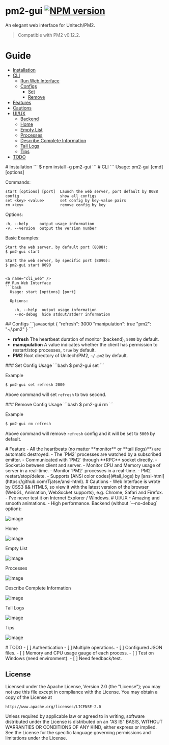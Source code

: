 pm2-gui [![NPM version](https://badge.fury.io/js/pm2-gui.svg)](http://badge.fury.io/js/pm2-gui)
=======

An elegant web interface for Unitech/PM2.

> Compatible with PM2 v0.12.2.

# Guide
- [Installation](#ins)
- [CLI](#cli)
  - [Run Web Interface](#cli_web)
  - [Configs](#cli_confs)
    - [Set](#cli_conf_set)
    - [Remove](#cli_conf_remove)
- [Features](#feats)
- [Cautions](#cauts)
- [UI/UX](#ui)
  - [Backend](#back)
  - [Home](#home)
  - [Empty List](#no_proc)
  - [Processes](#procs)
  - [Describe Complete Information](#info)
  - [Tail Logs](#tail_logs)
  - [Tips](#tip)
- [TODO](#todo)


<a name="ins" />
# Installation
```
$ npm install -g pm2-gui
```

<a name="cli" />
# CLI
```
  Usage: pm2-gui [cmd] [options]

  Commands:

    start [options] [port]  Launch the web server, port default by 8088
    config                  show all configs
    set <key> <value>       set config by key-value pairs
    rm <key>                remove config by key

  Options:

    -h, --help     output usage information
    -v, --version  output the version number

  Basic Examples:

    Start the web server, by default port (8088):
    $ pm2-gui start

    Start the web server, by specific port (8090):
    $ pm2-gui start 8090

```

<a name="cli_web" />
## Run Web Interface
```bash
  Usage: start [options] [port]

  Options:

    -h, --help  output usage information
    --no-debug  hide stdout/stderr information
```

<a name="cli_confs" />
## Configs
```javascript
{
  "refresh": 3000
  "manipulation": true
  "pm2": "~/.pm2"
}
```

- **refresh** The heartbeat duration of monitor (backend), `5000` by default.
- **manupulation** A value indicates whether the client has permission to restart/stop processes, `true` by default.
- **PM2** Root directory of Unitech/PM2, `~/.pm2` by default.

<a name="cli_conf_set">
### Set Config
Usage
```bash
$ pm2-gui set <key> <value>
```

Example
```bash
$ pm2-gui set refresh 2000
```

Above command will set `refresh` to two second.

<a name="cli_conf_remove">
### Remove Config
Usage
```bash
$ pm2-gui rm <key>
```

Example
```bash
$ pm2-gui rm refresh
```

Above command will remove `refresh` config and it will be set to `5000` by default.


<a name="feats" />
# Feature
- All the heartbeats (no matter **monitor** or **tail (logs)**) are automatic destroyed.
- The `PM2` processes are watched by a subscribed emitter.
- Communicated with `PM2` through **RPC** socket directly.
- Socket.io between client and server.
- Monitor CPU and Memory usage of server in a real-time.
- Monitor `PM2` processes in a real-time.
- PM2 restart/stop/delete.
- Supports [ANSI color codes](#tail_logs) by [ansi-html](https://github.com/Tjatse/ansi-html).

<a name="cauts" />
# Cautions
- Web Interface is wrote by CSS3 && HTML5, so view it with the latest version of the browser (WebGL, Animation, WebSocket supports), e.g. Chrome, Safari and Firefox.
- I've never test it on Internet Explorer / Windows.

<a name="ui" />
# UI/UX
- Amazing and smooth animations.
- High performance.

<a name="back" />
Backend (without `--no-debug` option):

![image](screenshots/term.jpg)

<a name="home" />
Home

![image](screenshots/home.jpg)

<a name="no_proc" />
Empty List

![image](screenshots/no-proc.jpg)

<a name="procs" />
Processes

![image](screenshots/procs.jpg)

<a name="info" />
Describe Complete Information

![image](screenshots/proc-info.jpg)

<a name="tail_logs" />
Tail Logs

![image](screenshots/tail-logs.jpg)

<a name="tip" />
Tips

![image](screenshots/tip.jpg)

<a name="todo" />
# TODO
- [ ] Authentication
- [ ] Multiple operations.
- [ ] Configured JSON files.
- [ ] Memory and CPU usage gauge of each process.
- [ ] Test on Windows (need environment).
- [ ] Need feedback/test.


## License
Licensed under the Apache License, Version 2.0 (the "License");
you may not use this file except in compliance with the License.
You may obtain a copy of the License at

    http://www.apache.org/licenses/LICENSE-2.0

Unless required by applicable law or agreed to in writing, software
distributed under the License is distributed on an "AS IS" BASIS,
WITHOUT WARRANTIES OR CONDITIONS OF ANY KIND, either express or implied.
See the License for the specific language governing permissions and
limitations under the License.

